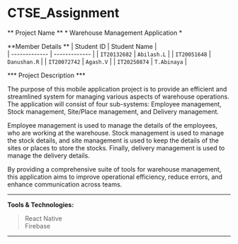 # CTSE_Assignment

** Project Name ** * Warehouse Management Application *

**Member Details **
| Student ID    | Student Name  |  
| ------------- | ------------- | 
| `IT20132682`  | `Abilash.L`   | 
| `IT20051648`  | `Danushan.R`  | 
| `IT20072742`  | `Agash.V`     |
| `IT20250874`  | `T.Abinaya`   |

*** Project Description ***

The purpose of this mobile application project is to provide an efficient and streamlined system for managing various aspects of warehouse operations. The application will consist of four sub-systems: Employee management, Stock management, Site/Place management, and Delivery management.

Employee management is used to manage the details of the employees, who are working at the warehouse. Stock management is used to manage the stock details, and site management is used to keep the details of the sites or places to store the stocks. Finally, delivery management is used to manage the delivery details. 

By providing a comprehensive suite of tools for warehouse management, this application aims to improve operational efficiency, reduce errors, and enhance communication across teams.


<hr>

**Tools & Technologies:**<br>
> React Native <br>
> Firebase
<hr>
